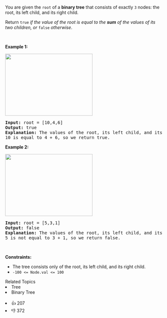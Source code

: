 <p>You are given the <code>root</code> of a <strong>binary tree</strong> that consists of exactly <code>3</code> nodes: the root, its left child, and its right child.</p>

<p>Return <code>true</code> <em>if the value of the root is equal to the <strong>sum</strong> of the values of its two children, or </em><code>false</code><em> otherwise</em>.</p>

<p>&nbsp;</p>
<p><strong>Example 1:</strong></p>
<img alt="" src="https://assets.leetcode.com/uploads/2022/04/08/graph3drawio.png" style="width: 281px; height: 199px;" />
<pre>
<strong>Input:</strong> root = [10,4,6]
<strong>Output:</strong> true
<strong>Explanation:</strong> The values of the root, its left child, and its right child are 10, 4, and 6, respectively.
10 is equal to 4 + 6, so we return true.
</pre>

<p><strong>Example 2:</strong></p>
<img alt="" src="https://assets.leetcode.com/uploads/2022/04/08/graph3drawio-1.png" style="width: 281px; height: 199px;" />
<pre>
<strong>Input:</strong> root = [5,3,1]
<strong>Output:</strong> false
<strong>Explanation:</strong> The values of the root, its left child, and its right child are 5, 3, and 1, respectively.
5 is not equal to 3 + 1, so we return false.
</pre>

<p>&nbsp;</p>
<p><strong>Constraints:</strong></p>

<ul>
	<li>The tree consists only of the root, its left child, and its right child.</li>
	<li><code>-100 &lt;= Node.val &lt;= 100</code></li>
</ul>
<div><div>Related Topics</div><div><li>Tree</li><li>Binary Tree</li></div></div><br><div><li>👍 207</li><li>👎 372</li></div>